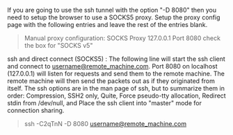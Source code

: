 If you are going to use the ssh tunnel with the option "-D 8080" then you need to setup the browser to use a SOCKS5 proxy. Setup the proxy config page with the following entries and leave the rest of the entries blank.

> Manual proxy configuration:
  SOCKS Proxy  127.0.0.1  Port 8080
  check the box for "SOCKS v5"
  
ssh and direct connect (SOCKS5) : The following line will start the ssh client and connect to username@remote_machine.com. Port 8080 on localhost (127.0.0.1) will listen for requests and send them to the remote machine. The remote machine will then send the packets out as if they originated from itself. The ssh options are in the man page of ssh, but to summarize them in order: Compression, SSH2 only, Quite, Force pseudo-tty allocation, Redirect stdin from /dev/null, and Place the ssh client into "master" mode for connection sharing.

> ssh -C2qTnN -D 8080 username@remote_machine.com
